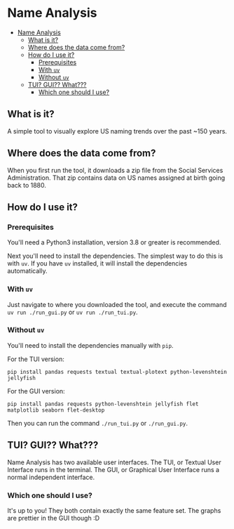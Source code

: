 <!-- TOC --><a name="name-analysis"></a>
# Name Analysis

<!-- TOC start -->

- [Name Analysis](#name-analysis)
   * [What is it?](#what-is-it)
   * [Where does the data come from?](#where-does-the-data-come-from)
   * [How do I use it?](#how-do-i-use-it)
      + [Prerequisites](#prerequisites)
      + [With `uv`](#with-uv)
      + [Without `uv`](#without-uv)
   * [TUI? GUI?? What???](#tui-gui-what)
      + [Which one should I use?](#which-one-should-i-use)

<!-- TOC end -->


<!-- TOC --><a name="what-is-it"></a>
## What is it?
A simple tool to visually explore US naming trends over the past ~150 years.

<!-- TOC --><a name="where-does-the-data-come-from"></a>
## Where does the data come from?

When you first run the tool, it downloads a zip file from the Social Services Administration. That zip contains data on US names assigned at birth going back to 1880.

<!-- TOC --><a name="how-do-i-use-it"></a>
## How do I use it?

<!-- TOC --><a name="prerequisites"></a>
### Prerequisites

You'll need a Python3 installation, version 3.8 or greater is recommended.

Next you'll need to install the dependencies. The simplest way to do this is with `uv`.
If you have `uv` installed, it will install the dependencies automatically.

<!-- TOC --><a name="with-uv"></a>
### With `uv`

Just navigate to where you downloaded the tool, and execute the command `uv run ./run_gui.py` or `uv run ./run_tui.py`.

<!-- TOC --><a name="without-uv"></a>
### Without `uv`

You'll need to install the dependencies manually with `pip`.

For the TUI version:

```
pip install pandas requests textual textual-plotext python-levenshtein jellyfish 
```

For the GUI version:

```
pip install pandas requests python-levenshtein jellyfish flet matplotlib seaborn flet-desktop
```

Then you can run the command `./run_tui.py` or `./run_gui.py`.

<!-- TOC --><a name="tui-gui-what"></a>
## TUI? GUI?? What???

Name Analysis has two available user interfaces. The TUI, or Textual User Interface runs in the terminal. The GUI, or Graphical User Interface runs a normal independent interface.

<!-- TOC --><a name="which-one-should-i-use"></a>
### Which one should I use?

It's up to you! They both contain exactly the same feature set. The graphs are prettier in the GUI though :D
